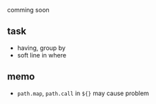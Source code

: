 comming soon

## task
- having, group by
- soft line in where

## memo
- `path.map`, `path.call` in `${}` may cause problem
